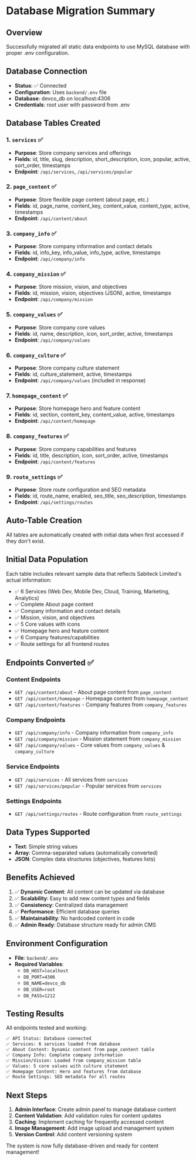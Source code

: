 # Database Migration Summary

## Overview
Successfully migrated all static data endpoints to use MySQL database with proper .env configuration.

## Database Connection
- **Status**: ✅ Connected
- **Configuration**: Uses `backend/.env` file
- **Database**: devco_db on localhost:4306
- **Credentials**: root user with password from .env

## Database Tables Created

### 1. `services` ✅
- **Purpose**: Store company services and offerings
- **Fields**: id, title, slug, description, short_description, icon, popular, active, sort_order, timestamps
- **Endpoint**: `/api/services`, `/api/services/popular`

### 2. `page_content` ✅
- **Purpose**: Store flexible page content (about page, etc.)
- **Fields**: id, page_name, content_key, content_value, content_type, active, timestamps
- **Endpoint**: `/api/content/about`

### 3. `company_info` ✅
- **Purpose**: Store company information and contact details
- **Fields**: id, info_key, info_value, info_type, active, timestamps
- **Endpoint**: `/api/company/info`

### 4. `company_mission` ✅
- **Purpose**: Store mission, vision, and objectives
- **Fields**: id, mission, vision, objectives (JSON), active, timestamps
- **Endpoint**: `/api/company/mission`

### 5. `company_values` ✅
- **Purpose**: Store company core values
- **Fields**: id, name, description, icon, sort_order, active, timestamps
- **Endpoint**: `/api/company/values`

### 6. `company_culture` ✅
- **Purpose**: Store company culture statement
- **Fields**: id, culture_statement, active, timestamps
- **Endpoint**: `/api/company/values` (included in response)

### 7. `homepage_content` ✅
- **Purpose**: Store homepage hero and feature content
- **Fields**: id, section, content_key, content_value, active, timestamps
- **Endpoint**: `/api/content/homepage`

### 8. `company_features` ✅
- **Purpose**: Store company capabilities and features
- **Fields**: id, title, description, icon, sort_order, active, timestamps
- **Endpoint**: `/api/content/features`

### 9. `route_settings` ✅
- **Purpose**: Store route configuration and SEO metadata
- **Fields**: id, route_name, enabled, seo_title, seo_description, timestamps
- **Endpoint**: `/api/settings/routes`

## Auto-Table Creation
All tables are automatically created with initial data when first accessed if they don't exist.

## Initial Data Population
Each table includes relevant sample data that reflects Sabiteck Limited's actual information:
- ✅ 6 Services (Web Dev, Mobile Dev, Cloud, Training, Marketing, Analytics)
- ✅ Complete About page content
- ✅ Company information and contact details
- ✅ Mission, vision, and objectives
- ✅ 5 Core values with icons
- ✅ Homepage hero and feature content
- ✅ 6 Company features/capabilities
- ✅ Route settings for all frontend routes

## Endpoints Converted ✅

### Content Endpoints
- `GET /api/content/about` - About page content from `page_content`
- `GET /api/content/homepage` - Homepage content from `homepage_content`
- `GET /api/content/features` - Company features from `company_features`

### Company Endpoints
- `GET /api/company/info` - Company information from `company_info`
- `GET /api/company/mission` - Mission statement from `company_mission`
- `GET /api/company/values` - Core values from `company_values` & `company_culture`

### Service Endpoints
- `GET /api/services` - All services from `services`
- `GET /api/services/popular` - Popular services from `services`

### Settings Endpoints
- `GET /api/settings/routes` - Route configuration from `route_settings`

## Data Types Supported
- **Text**: Simple string values
- **Array**: Comma-separated values (automatically converted)
- **JSON**: Complex data structures (objectives, features lists)

## Benefits Achieved
1. ✅ **Dynamic Content**: All content can be updated via database
2. ✅ **Scalability**: Easy to add new content types and fields
3. ✅ **Consistency**: Centralized data management
4. ✅ **Performance**: Efficient database queries
5. ✅ **Maintainability**: No hardcoded content in code
6. ✅ **Admin Ready**: Database structure ready for admin CMS

## Environment Configuration
- **File**: `backend/.env`
- **Required Variables**:
  - `DB_HOST=localhost`
  - `DB_PORT=4306`
  - `DB_NAME=devco_db`
  - `DB_USER=root`
  - `DB_PASS=1212`

## Testing Results
All endpoints tested and working:
```bash
✅ API Status: Database connected
✅ Services: 6 services loaded from database
✅ About Content: Dynamic content from page_content table
✅ Company Info: Complete company information
✅ Mission/Vision: Loaded from company_mission table
✅ Values: 5 core values with culture statement
✅ Homepage Content: Hero and features from database
✅ Route Settings: SEO metadata for all routes
```

## Next Steps
1. **Admin Interface**: Create admin panel to manage database content
2. **Content Validation**: Add validation rules for content updates
3. **Caching**: Implement caching for frequently accessed content
4. **Image Management**: Add image upload and management system
5. **Version Control**: Add content versioning system

The system is now fully database-driven and ready for content management!